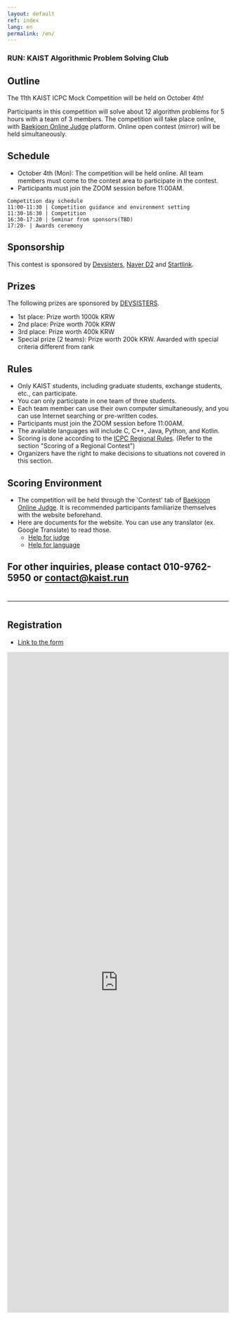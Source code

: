 ```yaml
---
layout: default
ref: index
lang: en
permalink: /en/
---
```


### RUN: KAIST Algorithmic Problem Solving Club

## Outline

The 11th KAIST ICPC Mock Competition will be held on October 4th!

Participants in this competition will solve about 12 algorithm problems for 5 hours with a team of 3 members.
The competition will take place online, with [Baekjoon Online Judge](https://acmicpc.net) platform. Online open contest (mirror) will be held simultaneously.

## Schedule

- October 4th (Mon): The competition will be held online. All team members must come to the contest area to participate in the contest.
- Participants must join the ZOOM session before 11:00AM.
```
Competition day schedule
11:00-11:30 | Competition guidance and environment setting
11:30-16:30 | Competition
16:30-17:20 | Seminar from sponsors(TBD)
17:20- | Awards ceremony
```

## Sponsorship

This contest is sponsored by [Devsisters](https://www.devsisters.com/), [Naver D2](https://d2.naver.com) and [Startlink](http://startlink.io).

## Prizes

The following prizes are sponsored by [DEVSISTERS](http://www.devsisters.com/).

- 1st place: Prize worth 1000k KRW
- 2nd place: Prize worth 700k KRW
- 3rd place: Prize worth 400k KRW
- Special prize (2 teams): Prize worth 200k KRW. Awarded with special criteria different from rank

## Rules

- Only KAIST students, including graduate students, exchange students, etc., can participate.
- You can only participate in one team of three students.
- Each team member can use their own computer simultaneously, and you can use Internet searching or pre-written codes.
- Participants must join the ZOOM session before 11:00AM.
- The available languages will include C, C++, Java, Python, and Kotlin.
- Scoring is done according to the [ICPC Regional Rules](https://icpc.baylor.edu/regionals/rules). (Refer to the section "Scoring of a Regional Contest")
- Organizers have the right to make decisions to situations not covered in this section.

## Scoring Environment

- The competition will be held through the 'Contest' tab of [Baekjoon Online Judge](https://www.acmicpc.net/). It is recommended participants familiarize themselves with the website beforehand.
- Here are documents for the website. You can use any translator (ex. Google Translate) to read those.
  - [Help for judge](https://www.acmicpc.net/help/judge)
  - [Help for language](https://www.acmicpc.net/help/language)

## For other inquiries, please contact 010-9762-5950 or contact@kaist.run

<hr style="margin-top: 40px; margin-bottom: 40px; border: solid; border-width: 0; border-bottom: 1px solid #e8e8e8;"/>

## Registration

- [Link to the form](https://docs.google.com/forms/d/e/1FAIpQLSc8jjCn1ynTSMIuJrwZtohBU9kQJMGn44aTUp5_9W9geZew2g/viewform?usp=sf_link)
<iframe src="https://docs.google.com/forms/d/e/1FAIpQLSc8jjCn1ynTSMIuJrwZtohBU9kQJMGn44aTUp5_9W9geZew2g/viewform" frameborder="0" width="100%" height="1500px"></iframe>
